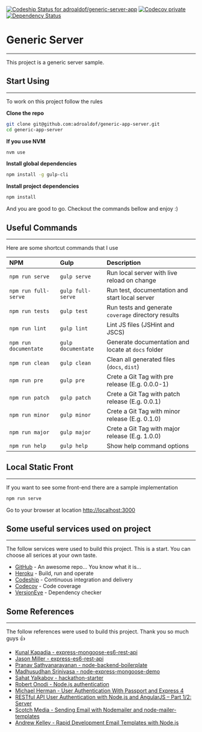 [![Codeship Status for adroaldof/generic-server-app](https://img.shields.io/codeship/810993d0-34ff-0134-9930-761d96654ee5/master.svg?style=flat-square)](https://www.codeship.io/projects/165138)
[![Codecov private](https://img.shields.io/codecov/c/token/YLeMzfYLuj/github/adroaldof/generic-server-app/master.svg?maxAge=2592000&style=flat-square)](https://codecov.io/gh/adroaldof/generic-server-app)
[![Dependency Status](https://www.versioneye.com/user/projects/579a85ba3815c80028e2ea43/badge.svg?style=flat-square)](https://www.versioneye.com/user/projects/579a85ba3815c80028e2ea43)

# Generic Server
---
This project is a generic server sample.

## Start Using
---
To work on this project follow the rules

**Clone the repo**
```bash
git clone git@github.com:adroaldof/generic-app-server.git
cd generic-app-server
```

**If you use NVM**
```bash
nvm use
```

**Install global dependencies**
```bash
npm install -g gulp-cli
```

**Install project dependencies**
```bash
npm install
```

And you are good to go. Checkout the commands bellow and enjoy :)


## Useful Commands
---
Here are some shortcut commands that I use

| NPM | Gulp | Description |
| :---                 | :---               | :---
| `npm run serve`      | `gulp serve`       | Run local server with live reload on change |
| `npm run full-serve` | `gulp full-serve`  | Run test, documentation and start local server |
| `npm run tests`      | `gulp test`        | Run tests and generate `coverage` directory results |
| `npm run lint`       | `gulp lint`        | Lint JS files (JSHint and JSCS) |
| `npm run documentate`| `gulp documentate` | Generate documentation and locate at `docs` folder |
| `npm run clean`      | `gulp clean`       | Clean all generated files (`docs`, `dist`) |
| `npm run pre`        | `gulp pre`         | Crete a Git Tag with pre release (E.g. 0.0.0-1) |
| `npm run patch`      | `gulp patch`       | Crete a Git Tag with patch release (E.g. 0.0.1) |
| `npm run minor`      | `gulp minor`       | Crete a Git Tag with minor release (E.g. 0.1.0) |
| `npm run major`      | `gulp major`       | Crete a Git Tag with major release (E.g. 1.0.0) |
| `npm run help`       | `gulp help`        | Show help command options |


## Local Static Front
---
If you want to see some front-end there are a sample implementation

```bash
npm run serve
```

Go to your browser at location [http://localhost:3000](http://localhost:3000)


## Some useful services used on project
---
The follow services were used to build this project. This is a start. You can choose all serices at your own taste.

- [GitHub](https://github.com) - An awesome repo... You know what it is...
- [Heroku](https://www.heroku.com) - Build, run and operate
- [Codeship](https://codeship.com/) - Continuous integration and delivery
- [Codecov](https://codecov.io) - Code coverage
- [VersionEye](https://www.versioneye.com) - Dependency checker


## Some References
---
The follow references were used to build this project. Thank you so much guys :+1:

- [Kunal Kapadia - express-mongoose-es6-rest-api](https://github.com/KunalKapadia/express-mongoose-es6-rest-api)
- [Jason Miller - express-es6-rest-api](https://github.com/developit/express-es6-rest-api)
- [Pranav Sathyanarayanan - node-backend-boilerplate](https://github.com/PranavSathy/node-backend-boilerplate)
- [Madhusudhan Srinivasa - node-express-mongoose-demo](https://github.com/madhums/node-express-mongoose-demo)
- [Sahat Yalkabov - hackathon-starter](https://github.com/sahat/hackathon-starter)
- [Robert Onodi - Node.js authentication](http://blog.robertonodi.me/node-authentication-series-email-and-password/)
- [Michael Herman - User Authentication With Passport and Express 4](https://github.com/mjhea0/passport-local-express4)
- [RESTful API User Authentication with Node.js and AngularJS – Part 1/2: Server](https://devdactic.com/restful-api-user-authentication-1/)
- [Scotch Media - Sending Email with Nodemailer and node-mailer-templates](http://www.scotchmedia.com/tutorials/express/authentication/3/02)
- [Andrew Kelley - Rapid Development Email Templates with Node.js](http://andrewkelley.me/post/swig-email-templates.html)

